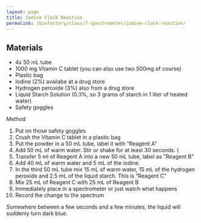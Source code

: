 ```yaml
---
layout: page
title: Iodine Clock Reaction
permalink: /biofactory/class/7-spectrometer/iodine-clock-reaction/
---
```


## Materials

* 4x 50 mL tube
* 1000 mg Vitamin C tablet (you can also use two 500mg of course)
* Plastic bag
* Iodine (2%) availabe at a drug store
* Hydrogen peroxide (3%) also from a drug store
* Liquid Starch Solution (0.3%, so 3 grams of starch in 1 liter of heated water)
* Safety goggles

Method

1. Put on those safety goggles
2. Crush the Vitamin C tablet in a plastic bag 
3. Put the powder in a 50 mL tube, label it with “Reagent A”
4. Add 50 mL of warm water. Stir or shake for at least 30 seconds. (
5. Transfer 5 ml of Reagent A into a new 50 mL tube, label as "Reagent B"
6. Add 40 mL of warm water and 5 mL of the iodine. 
7. In the third 50 mL tube mix 15 mL of warm water, 15 mL of the hydrogen peroxide and 2.5 mL of the liquid starch. This is “Reagent C”
8. Mix 25 mL of Reagent C with 25 mL of Reagent B
9. Immediately place in a spectrometer or just watch what happens
10. Record the change to the spectrum

Somewhere between a few seconds and a few minutes, the liquid will suddenly turn dark blue.

